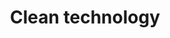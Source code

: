 ---
title: Clean technology
longTitle: 'Clean technology'
tags:
- gccommon
french:
- "[[Technologie propre]]"
scopeNote:
- "Environmental technology developed to reduce or el"
---